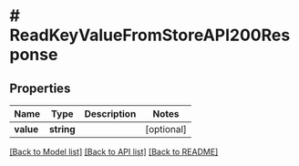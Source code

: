 # # ReadKeyValueFromStoreAPI200Response

## Properties

Name | Type | Description | Notes
------------ | ------------- | ------------- | -------------
**value** | **string** |  | [optional]

[[Back to Model list]](../../README.md#models) [[Back to API list]](../../README.md#endpoints) [[Back to README]](../../README.md)
